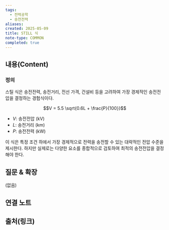 ```yaml
---
tags:
  - 전력공학
  - 송전전력
aliases: 
created: 2025-05-09
title: STILL 식
note-type: COMMON
completed: true
---
```


## 내용(Content)
### 정의
스틸 식은 송전전력, 송전거리, 전선 가격, 건설비 등을 고려하여 가장 경제적인 송전전압을 결정하는 경험식이다.

$$V = 5.5 \sqrt{0.6L + \frac{P}{100}}$$

- $V$: 송전전압 (kV)
- $L$: 송전거리 (km)
- $P$: 송전전력 (kW)

이 식은 특정 조건 하에서 가장 경제적으로 전력을 송전할 수 있는 대략적인 전압 수준을 제시한다. 하지만 실제로는 다양한 요소를 종합적으로 검토하여 최적의 송전전압을 결정해야 한다.

## 질문 & 확장

(없음)

## 연결 노트

## 출처(링크)